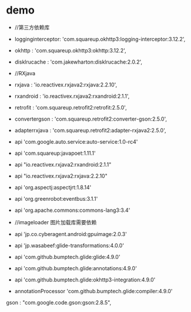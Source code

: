 # demo

-  //第三方依赖库
-  logginginterceptor: 'com.squareup.okhttp3:logging-interceptor:3.12.2',
-  okhttp            : 'com.squareup.okhttp3:okhttp:3.12.2',
-  disklrucache      : 'com.jakewharton:disklrucache:2.0.2',
-  //RXjava
-  rxjava            : 'io.reactivex.rxjava2:rxjava:2.2.10',
-  rxandroid         : 'io.reactivex.rxjava2:rxandroid:2.1.1',
-  retrofit          : 'com.squareup.retrofit2:retrofit:2.5.0',
-  convertergson     : 'com.squareup.retrofit2:converter-gson:2.5.0',
-  adapterrxjava     : 'com.squareup.retrofit2:adapter-rxjava2:2.5.0',

- api 'com.google.auto.service:auto-service:1.0-rc4'
- api 'com.squareup:javapoet:1.11.1'
- api "io.reactivex.rxjava2:rxandroid:2.1.1"
- api "io.reactivex.rxjava2:rxjava:2.2.10"
- api 'org.aspectj:aspectjrt:1.8.14'
- api 'org.greenrobot:eventbus:3.1.1'
- api 'org.apache.commons:commons-lang3:3.4'

- //imageloader  图片加载库需要依赖
- api 'jp.co.cyberagent.android:gpuimage:2.0.3'
- api 'jp.wasabeef:glide-transformations:4.0.0'
- api 'com.github.bumptech.glide:glide:4.9.0'
- api 'com.github.bumptech.glide:annotations:4.9.0'
- api 'com.github.bumptech.glide:okhttp3-integration:4.9.0'
- annotationProcessor 'com.github.bumptech.glide:compiler:4.9.0'

gson      : "com.google.code.gson:gson:2.8.5",
